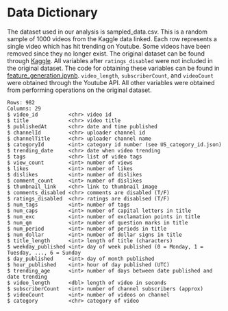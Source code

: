# Data Dictionary
The dataset used in our analysis is sampled_data.csv. This is a random sample of 1000 videos from the Kaggle data linked. Each row represents a single video which has hit trending on Youtube. Some videos have been removed since they no longer exist. The original dataset can be found through [Kaggle](https://www.kaggle.com/rsrishav/youtube-trending-video-dataset?select=RU_youtube_trending_data.csv). All variables after `ratings_disabled` were not included in the original dataset. The code for obtaining these variables can be found in [feature_generation.ipynb](feature_generation.ipynb). `video_length`, `subscriberCount`, and `videoCount` were obtained through the Youtube API. All other variables were obtained from performing operations on the original dataset.
```
Rows: 982
Columns: 29
$ video_id          <chr> video id 
$ title             <chr> video title 
$ publishedAt       <chr> date and time published
$ channelId         <chr> uploader channel id 
$ channelTitle      <chr> uploader channel name 
$ categoryId        <int> category id number (see US_category_id.json) 
$ trending_date     <chr> date when video trending 
$ tags              <chr> list of video tags 
$ view_count        <int> number of views 
$ likes             <int> number of likes 
$ dislikes          <int> number of dislikes 
$ comment_count     <int> number of dislikes 
$ thumbnail_link    <chr> link to thumbnail image 
$ comments_disabled <chr> comments are disabled (T/F) 
$ ratings_disabled  <chr> ratings are disablsed (T/F)
$ num_tags          <int> number of tags
$ num_caps          <int> number of capital letters in title
$ num_exc           <int> number of exclamation points in title
$ num_qm            <int> number of question marks in title
$ num_period        <int> number of periods in title
$ num_dollar        <int> number of dollar signs in title
$ title_length      <int> length of title (characters)
$ weekday_published <int> day of week published (0 = Monday, 1 = Tuesday, ..., 6 = Sunday
$ day_published     <int> day of month published
$ hour_published    <int> hour of day published (UTC)
$ trending_age      <int> number of days between date published and date trending
$ video_length      <dbl> length of video in seconds
$ subscriberCount   <int> number of channel subscribers (approx)
$ videoCount        <int> number of videos on channel
$ category          <chr> category of video
```

